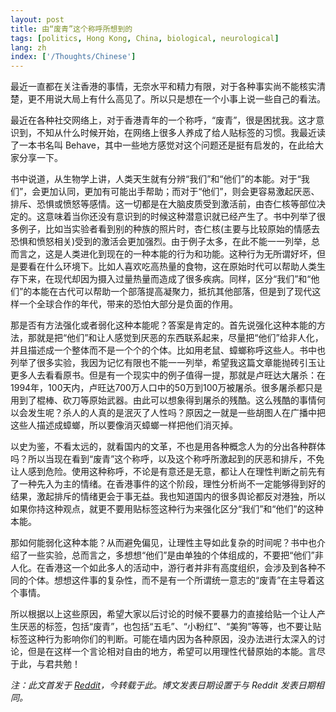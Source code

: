```yaml
---
layout: post
title: 由“废青”这个称呼所想到的
tags: [politics, Hong Kong, China, biological, neurological]
lang: zh
index: ['/Thoughts/Chinese']
---
```


最近一直都在关注香港的事情，无奈水平和精力有限，对于各种事实尚不能核实清楚，更不用说大局上有什么高见了。所以只是想在一个小事上说一些自己的看法。

最近在各种社交网络上，对于香港青年的一个称呼，“废青”，很是困扰我。这才意识到，不知从什么时候开始，在网络上很多人养成了给人贴标签的习惯。我最近读了一本书名叫 Behave，其中一些地方感觉对这个问题还是挺有启发的，在此给大家分享一下。

书中说道，从生物学上讲，人类天生就有分辨“我们”和“他们”的本能。对于“我们”，会更加认同，更加有可能出手帮助；而对于“他们”，则会更容易激起厌恶、排斥、恐惧或愤怒等感情。这一切都是在大脑皮质受到激活前，由杏仁核等部位决定的。这意味着当你还没有意识到的时候这种潜意识就已经产生了。书中列举了很多例子，比如当实验者看到别的种族的照片时，杏仁核(主要与比较原始的情感去恐惧和愤怒相关)受到的激活会更加强烈。由于例子太多，在此不能一一列举，总而言之，这是人类进化到现在的一种本能的行为和功能。这种行为无所谓好坏，但是要看在什么环境下。比如人喜欢吃高热量的食物，这在原始时代可以帮助人类生存下来，在现代却因为摄入过量热量而造成了很多疾病。同样，区分“我们”和“他们”的本能在古代可以帮助一个部落提高凝聚力，抵抗其他部落，但是到了现代这样一个全球合作的年代，带来的恐怕大部分是负面的作用。

那是否有方法强化或者弱化这种本能呢？答案是肯定的。首先说强化这种本能的方法，那就是把“他们”和让人感觉到厌恶的东西联系起来，尽量把“他们”给非人化，并且描述成一个整体而不是一个个的个体。比如用老鼠、蟑螂称呼这些人。书中也列举了很多实验，我因为记忆有限也不能一一列举，希望我这篇文章能抛砖引玉让更多人去看看原书。但是有一个现实中的例子值得一提，那就是卢旺达大屠杀：在1994年，100天内，卢旺达700万人口中的50万到100万被屠杀。很多屠杀都只是用到了棍棒、砍刀等原始武器。由此可以想象得到屠杀的残酷。这么残酷的事情何以会发生呢？杀人的人真的是泯灭了人性吗？原因之一就是一些胡图人在广播中把这些人描述成蟑螂，所以要像消灭蟑螂一样把他们消灭掉。

以史为鉴，不看太远的，就看国内的文革，不也是用各种概念人为的分出各种群体吗？所以当现在看到“废青”这个称呼，以及这个称呼所激起到的厌恶和排斥，不免让人感到危险。使用这种称呼，不论是有意还是无意，都让人在理性判断之前先有了一种先入为主的情绪。在香港事件的这个阶段，理性分析尚不一定能够得到好的结果，激起排斥的情绪更会于事无益。我也知道国内的很多舆论都反对港独，所以如果你持这种观点，就更不要用贴标签这种行为来强化区分“我们”和“他们”的这种本能。

那如何能弱化这种本能？从而避免偏见，让理性主导如此复杂的时间呢？书中也介绍了一些实验，总而言之，多想想“他们”是由单独的个体组成的，不要把“他们”非人化。在香港这一个如此多人的活动中，游行者并非有高度组织，会涉及到各种不同的个体。想想这件事的复杂性，而不是有一个所谓统一意志的“废青”在主导着这个事情。

所以根据以上这些原因，希望大家以后讨论的时候不要暴力的直接给贴一个让人产生厌恶的标签，包括“废青”，也包括“五毛”、“小粉红”、“美狗”等等，也不要让贴标签这种行为影响你们的判断。可能在墙内因为各种原因，没办法进行太深入的讨论，但是在这样一个言论相对自由的地方，希望可以用理性代替原始的本能。言尽于此，与君共勉！

*注：此文首发于 [Reddit](https://www.reddit.com/r/China_irl/comments/cql13x/%E7%94%B1%E5%BA%9F%E9%9D%92%E8%BF%99%E4%B8%AA%E7%A7%B0%E5%91%BC%E6%89%80%E6%83%B3%E5%88%B0%E7%9A%84/)，今转载于此。博文发表日期设置于与 Reddit 发表日期相同。*
